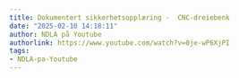 ```yaml
---
title: Dokumentert sikkerhetsopplæring -  CNC-dreiebenk
date: "2025-02-10 14:18:11"
author: NDLA på Youtube
authorlink: https://www.youtube.com/watch?v=0je-wP6XjPI
tags:
- NDLA-pa-Youtube
---
```

